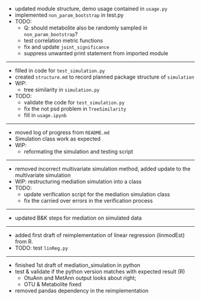 - updated module structure, demo usage contained in `usage.py`
- implemented `non_param_bootstrap` in test.py
- TODO:
    - Q: should metabolite also be randomly sampled in `non_param_bootstrap`?
    - test correlation metric functions
    - fix and update `joint_significance`
    - suppress unwanted print statement from imported module
---
- filled in code for `test_simulation.py`
- created `structure.md` to record planned package structure of `simulation`
- WIP:
    - tree similarity in `simulation.py`
- TODO:
    - validate the code for `test_simulation.py`
    - fix the not psd problem in `TreeSimilarity`
    - fill in `usage.ipynb`
---
- moved log of progress from `README.md`
- Simulation class work as expected
- WIP:
    - reformating the simulation and testing script
---
- removed incorrect multivariate simulation method, added update to
  the multivariate simulation
- WIP: restructuring mediation simulation into a class
- TODO: 
    - update verification script for the mediation simulation class
    - fix the carried over errors in the verification process
---

- updated B&K steps for mediation on simulated data
---
- added first draft of reimplementation of linear regression (linmodEst) from R.
- TODO: test `linReg.py`

---
- finished 1st draft of mediation_simulation in python
- test & validate if the python version matches with expected result (R)
    - OtuAnn and MetAnn output looks about right;
    - OTU & Metabolite fixed
- removed pandas dependency in the reimplementation
